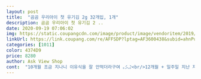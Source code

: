 ```yaml
---
layout: post 
title:  "곰곰 우리아이 첫 유기김 2g 32개입, 1개" 
description: 곰곰 우리아이 첫 유기김 2 ..
date: 2020-09-19 07:06:02 
img: https://static.coupangcdn.com/image/product/image/vendoritem/2019/10/30/5273647410/009e70ab-cb53-4b50-9436-f94c6f86d572.jpg 
linkUrl: https://link.coupang.com/re/AFFSDP?lptag=AF3600438&subid=ahnPublicAsk&pageKey=286385706&itemId=908042529&vendorItemId=5273647410&traceid=V0-113-79580607ba3e1112 
categories: [1011] 
color: 4374D9 
price: 8280 
author: Ask View Shop 
cont:  "10개월 조금 지나니 이유식을 잘 안먹더라구여 ｡́︿̀｡<br/>12개월 + 일주일 지난 저희아가가<br/>1묶음을 4등분으로 왓다갓다 요리조리 접어가면서<br/>4묶음씩 차곡차곡 예쁘게 담겨서 지퍼백이 잇어서<br/>가방에 휴대하기 편하고 겉봉투가 지퍼백이라 남은 김 보관하기도 용이한<br/>간을 하기 시작하면서 김도 살짝 조미된걸 찾다가 발견!!<br/>계속 재구매하는 아이 김이에요^^<br/>곰곰제품 참 좋아요 ღ<br/>괜히 필요없는 과대포장도 없구여  ㅎ<br/>그때부터 김 사랑이 시작되셧더랫습니다... <br/>ㅎㅎ<br/>그래서 “김 안좋아하는 애기들 없다 ! ” 는 말이 생각나서<br/>그래서 김을 작게 잘라줘요 , 간을 최소화 ? 하기위해... <br/>.<br/>ㅎㅎ<br/>그럼 안에 작은봉지를 뜯으면 김이 5장 들어잇어요 ! ㅎ<br/>김 만 보면 돌진을 해댑니다... <br/>.<br/>.<br/>ㅎㅎ<br/>김 안에 들어잇는 투명 플라스틱 ?? 그것이 없어서 좋거든요 ๑❛ᴗ❛๑<br/>김 자르기도 편해요 !! ㅎ<br/>김만 !! 밥은 안먹고 김 ! 만 !! 먹으려고 그래서 좀 속상하네요 ㅠ ㅎ<br/>김을 6등분으로 잘라서 시식용으로 하나를 드렷더니<br/>김을 워낙 좋아해서 김 봉지 접는 소리가 나면<br/>김을 작게 잘라서 줬더니 엄청 너무 완전 !! 잘먹더라구요 ><<br/>김이 ㄷㅏ떨어지면 고민없이 곰곰 우리아기 첫 유기김을 구매해요 ! ㅎ<br/>나중에 좀 크게 잘라줄때도 한끼에 딱 먹을수 잇는 양이라서<br/>넣으면 부피차지도 안하구요 , 얇게 납작 ? 해서<br/>늘 김이 떨어지기 전에 마트에서 사왓던지라<br/>다 먹고나면 또 구매합니다 !! ㅎㅎ<br/>다른 제품은 비닐을 벗기면 안에 투명한 ? 그... <br/>뭐라고 해야할지᷄⌓᷅<br/>돌지나고 잠시까지는 무조미 아이김 먹이다가 슬슬 유아식 반찬에<br/>바로 입으로 !! ㅎㅎㅎ<br/>부분이 너무 편해요!!!! 낱봉 하나에 김이 8장정도 들어있어서 한끼에<br/>사서 먹이고 있는 애미입니다^^ 전까지는 플라스틱틀이 든 포장만 보다가<br/>소고기완자에도 김이 잇어야 먹구요 ｡́︿̀｡<br/>소포장이 너무 마음에 들어요 ๑❛ᴗ❛๑<br/>쉽게 눅눅해지거나 하지 않아서 좋네요<br/>아주 김을 찰지게 맛나게 드시는 중입니다... <br/>.<br/>.<br/>ㅎㅎ<br/>아직 김을 작게 잘라서 주는지라 5장을 6등분 햇어요ㅎㅎ<br/>약봉투 연결되어진 듯, 4팩씩 연결되어있고 점선따라서 원하는 수량만큼<br/>얇은 ? 플라스틱같은 투명한 받침이 잇는데<br/>여러가지로 저에게는 “ 심 봐  아  따  ♪ ♫  ᕷ “ 입니다ㅎㅎ<br/>여전히 김 사랑 입니다 !! (๑˃̵ᴗ˂̵)و<br/>역시나 김 사랑님... <br/>.<br/>한장을 덥석 !! ˃̵͈̑ᴗ˂̵͈̑<br/>외출할때 딱 ! 하나씩 챙겨도 짐이 많이 안되서 좋구요<br/>외출할때도 가방 안쪽에 작은 주머니에 쏘  옥<br/>요거보니 신기하더라구요ㅎㅎㅎㅎ<br/>요즘은 리조또를 해줘도 김이 잇어야 잘 먹구요<br/>우선은 받고 가장 좋앗던점은<br/>위에 말씀드린대로 얇은 플라스틱 받침이 없어서 첫느낌 굿뜨 ̀.<br/>̫́✧<br/>유통기한도 넉넉하고 , 괜히 분리수거 쓰레기도 없고 <br/>이건 그냥 딱 !! 김만 들어잇어서<br/>이건 딱 5장씩 소포장이 되어잇어서 너무 완전 겁나게 좋네요 ღ<br/>이렇게 자극적이지 않아 안심하고 먹인답니다^^ 김맛도 풍부하고<br/>이제 여름이라 통에 넣어둬도 금방 눅눅해지고 맛이 없을텐데<br/>입으로 쏙 ಠಠ<br/>잘 사용하고 , 잘 먹이고 잇습니다 Ⓗⓐⓟⓟⓨ<br/>재구매의사는 500%<br/>잽싸게 옆으로 와서 낚아채고는... <br/>... <br/><br/>저같은 경우는 쓰레기도 줄고 편하고 좋앗어요 ! ㅎㅎ<br/>정말 간편해요 ٩( ᐛ )و ㅎㅎ<br/>제가 먹어보니 간이 정말 약하게 되어잇어서 좋앗어요 !<br/>조미된거라 김 겉에 약간의 기름 and amp;소금기가 있는데 제가 먹어보니... <br/><br/>좋아요 ʚ˘◡˘ɞ<br/>짠맛이 0.<br/>0001정도 납니다ㅋㅋㅋㅋㅋㅋ무조미와 흡사한 정도에요<br/>찢어서 먹으면 돼요^^ 속에 플라스틱 그릇(?)이 들지 않은 평면이라서<br/>쿠팡에서 찾다가 한번 구매해봣어요 !! ㅎㅎ<br/>큰 지퍼형비닐을 뜯으면 안에 4개씩 붙은 김봉지가 나와여 <br/> -<br/>편하게 보관이 가능하구요 <br/>하루 먹을만큼 딱이예요 !! ㅎㅎ<br/>하정우님 김먹방이 생각이 나네요 ๑⌓๑ ㅎㅎㅎ<br/>한두포면 딱 알맞게 먹더라구요^<br/> -<br/> -<br/> -<br/> -^<br/>한봉지에 딱 한끼 ? 정도 양이라 깔끔하구요  ㅎ<br/>항상 상품평 쓸때마다 썻지만<br/>후기도 좋고 맛나다고 해서 처음 구매하고 두돌지난 지금까지 이것만<br/>ﾟ✽.<br/>｡.<br/>・ﾟ ✽.<br/>｡.<br/>・ﾟ ✽.<br/>｡.<br/>・ﾟ✽.<br/>｡.<br/>・ﾟ✽.<br/>｡.<br/>・ﾟ✽.<br/>｡.<br/>・<br/>" 
---
```

